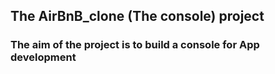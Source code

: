 ## The AirBnB_clone (The console) project 
### The aim of the project is to build a console for App development
